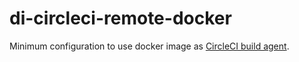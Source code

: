 # di-circleci-remote-docker

Minimum configuration to use docker image as [CircleCI build agent](https://circleci.com/docs/2.0/custom-images/#section=configuration).

